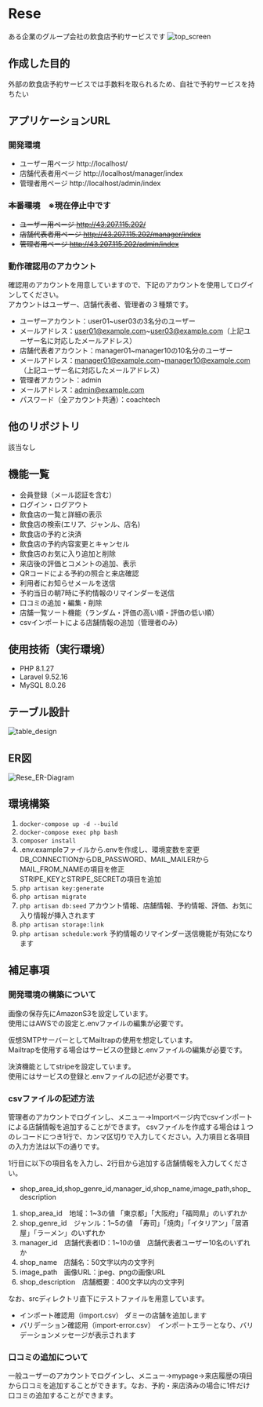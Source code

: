 # Rese
ある企業のグループ会社の飲食店予約サービスです
![top_screen](src/top_screen_image.jpg)

## 作成した目的
外部の飲食店予約サービスでは手数料を取られるため、自社で予約サービスを持ちたい

## アプリケーションURL
### 開発環境
- ユーザー用ページ http://localhost/
- 店舗代表者用ページ http://localhost/manager/index
- 管理者用ページ http://localhost/admin/index

### ~~本番環境~~　※現在停止中です
- ~~ユーザー用ページ http://43.207.115.202/~~
- ~~店舗代表者用ページ http://43.207.115.202/manager/index~~
- ~~管理者用ページ http://43.207.115.202/admin/index~~

### 動作確認用のアカウント
確認用のアカウントを用意していますので、下記のアカウントを使用してログインしてください。  
アカウントはユーザー、店舗代表者、管理者の３種類です。  
- ユーザーアカウント：user01~user03の3名分のユーザー
- メールアドレス：user01@example.com~user03@example.com（上記ユーザー名に対応したメールアドレス）  
- 店舗代表者アカウント：manager01~manager10の10名分のユーザー
- メールアドレス：manager01@example.com~manager10@example.com（上記ユーザー名に対応したメールアドレス）  
- 管理者アカウント：admin
- メールアドレス：admin@example.com  
- パスワード（全アカウント共通）：coachtech

## 他のリポジトリ
該当なし

## 機能一覧
- 会員登録（メール認証を含む）
- ログイン・ログアウト
- 飲食店の一覧と詳細の表示
- 飲食店の検索(エリア、ジャンル、店名)
- 飲食店の予約と決済
- 飲食店の予約内容変更とキャンセル
- 飲食店のお気に入り追加と削除
- 来店後の評価とコメントの追加、表示
- QRコードによる予約の照合と来店確認
- 利用者にお知らせメールを送信
- 予約当日の朝7時に予約情報のリマインダーを送信
- 口コミの追加・編集・削除
- 店舗一覧ソート機能（ランダム・評価の高い順・評価の低い順）
- csvインポートによる店舗情報の追加（管理者のみ）

## 使用技術（実行環境）
- PHP 8.1.27
- Laravel 9.52.16
- MySQL 8.0.26

## テーブル設計
![table_design](src/table_design.jpg)

## ER図
![Rese_ER-Diagram](src/Rese.drawio.png)

## 環境構築

 1. ```docker-compose up -d --build```
 2. ```docker-compose exec php bash```
 3. ```composer install```
 4. .env.exampleファイルから.envを作成し、環境変数を変更  
DB_CONNECTIONからDB_PASSWORD、MAIL_MAILERからMAIL_FROM_NAMEの項目を修正  
STRIPE_KEYとSTRIPE_SECRETの項目を追加
 5. ```php artisan key:generate```
 6. ```php artisan migrate```
 7. ```php artisan db:seed```
アカウント情報、店舗情報、予約情報、評価、お気に入り情報が挿入されます
 8. ```php artisan storage:link```
 9. ```php artisan schedule:work```
 予約情報のリマインダー送信機能が有効になります

## 補足事項
### 開発環境の構築について
画像の保存先にAmazonS3を設定しています。  
使用にはAWSでの設定と.envファイルの編集が必要です。  

仮想SMTPサーバーとしてMailtrapの使用を想定しています。  
Mailtrapを使用する場合はサービスの登録と.envファイルの編集が必要です。

決済機能としてstripeを設定しています。  
使用にはサービスの登録と.envファイルの記述が必要です。

### csvファイルの記述方法
管理者のアカウントでログインし、メニュー→Importページ内でcsvインポートによる店舗情報を追加することができます。
csvファイルを作成する場合は１つのレコードにつき1行で、カンマ区切りで入力してください。入力項目と各項目の入力方法は以下の通りです。

1行目に以下の項目名を入力し、2行目から追加する店舗情報を入力してください。
- shop_area_id,shop_genre_id,manager_id,shop_name,image_path,shop_description

1. shop_area_id　地域：1~3の値 「東京都」「大阪府」「福岡県」のいずれか
1. shop_genre_id　ジャンル：1~5の値　「寿司」「焼肉」「イタリアン」「居酒屋」「ラーメン」のいずれか
1. manager_id　店舗代表者ID：1~10の値　店舗代表者ユーザー10名のいずれか
1. shop_name　店舗名：50文字以内の文字列
1. image_path　画像URL：jpeg、pngの画像URL
1. shop_description　店舗概要：400文字以内の文字列

なお、srcディレクトリ直下にテストファイルを用意しています。
- インポート確認用（import.csv） ダミーの店舗を追加します
- バリデーション確認用（import-error.csv）　インポートエラーとなり、バリデーションメッセージが表示されます

### 口コミの追加について
一般ユーザーのアカウントでログインし、メニュー→mypage→来店履歴の項目から口コミを追加することができます。なお、予約・来店済みの場合に1件だけ口コミの追加することができます。

